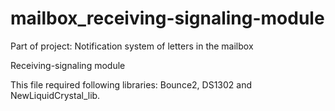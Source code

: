 # mailbox_receiving-signaling-module
Part of project: Notification system of letters in the mailbox

Receiving-signaling module

This file required following libraries: Bounce2, DS1302 and NewLiquidCrystal_lib.
